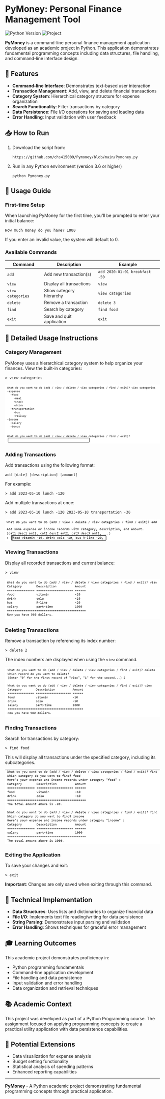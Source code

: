 # PyMoney: Personal Finance Management Tool

![Python Version](https://img.shields.io/badge/python-3.6+-blue.svg)
![Project](https://img.shields.io/badge/Project-Academic-green.svg)

**PyMoney** is a command-line personal finance management application developed as an academic project in Python. This application demonstrates fundamental programming concepts including data structures, file handling, and command-line interface design.

## 🌟 Features

- **Command-line Interface**: Demonstrates text-based user interaction
- **Transaction Management**: Add, view, and delete financial transactions
- **Category System**: Hierarchical category structure for expense organization
- **Search Functionality**: Filter transactions by category
- **Data Persistence**: File I/O operations for saving and loading data
- **Error Handling**: Input validation with user feedback

## 📥 How to Run

1. Download the script from:
   ```
   https://github.com/chs415009/Pymoney/blob/main/Pymoney.py
   ```
2. Run in any Python environment (version 3.6 or higher)
   ```
   python Pymoney.py
   ```

## 🚀 Usage Guide

### First-time Setup
When launching PyMoney for the first time, you'll be prompted to enter your initial balance:

```
How much money do you have? 1000
```

If you enter an invalid value, the system will default to 0.

### Available Commands

| Command | Description | Example |
|---------|-------------|---------|
| `add` | Add new transaction(s) | `add 2020-01-01 breakfast -50` |
| `view` | Display all transactions | `view` |
| `view categories` | Show category hierarchy | `view categories` |
| `delete` | Remove a transaction | `delete 3` |
| `find` | Search by category | `find food` |
| `exit` | Save and quit application | `exit` |

## 📖 Detailed Usage Instructions

### Category Management
PyMoney uses a hierarchical category system to help organize your finances. View the built-in categories:

```
> view categories
```

![Category View Example](./readme%20pics/3%20view%20cat.png)

### Adding Transactions
Add transactions using the following format:
```
add [date] [description] [amount]
```

For example:
```
> add 2023-05-10 lunch -120
```

Add multiple transactions at once:
```
> add 2023-05-10 lunch -120 2023-05-10 transportation -30
```

![Add Transaction Example](./readme%20pics/4%20add.png)

### Viewing Transactions
Display all recorded transactions and current balance:
```
> view
```

![View Transactions Example](./readme%20pics/6%20view.png)

### Deleting Transactions
Remove a transaction by referencing its index number:
```
> delete 2
```

The index numbers are displayed when using the `view` command.

![Delete Transaction Example](./readme%20pics/7%20delete.png)

### Finding Transactions
Search for transactions by category:
```
> find food
```

This will display all transactions under the specified category, including its subcategories.

![Find Transactions Example](./readme%20pics/9%20find.png)

### Exiting the Application
To save your changes and exit:
```
> exit
```

**Important**: Changes are only saved when exiting through this command.

## 🔧 Technical Implementation

- **Data Structures**: Uses lists and dictionaries to organize financial data
- **File I/O**: Implements text file reading/writing for data persistence
- **String Parsing**: Demonstrates input parsing and validation
- **Error Handling**: Shows techniques for graceful error management

## 🎓 Learning Outcomes

This academic project demonstrates proficiency in:

- Python programming fundamentals
- Command-line application development
- File handling and data persistence
- Input validation and error handling
- Data organization and retrieval techniques

## 📚 Academic Context

This project was developed as part of a Python Programming course. The assignment focused on applying programming concepts to create a practical utility application with data persistence capabilities.

## 🔄 Potential Extensions

- Data visualization for expense analysis
- Budget setting functionality
- Statistical analysis of spending patterns
- Enhanced reporting capabilities

---

**PyMoney** - A Python academic project demonstrating fundamental programming concepts through practical application.
